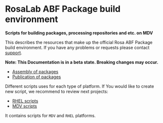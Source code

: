 RosaLab ABF Package build environment
=====================================

**Scripts for building packages, processing repositories and etc. on MDV**

This describes the resources that make up the official Rosa ABF Package build environment. If you have any problems or requests please contact [support](https://abf.rosalinux.ru/contact).

**Note: This Documentation is in a beta state. Breaking changes may occur.**

* [Assembly of packages](http://abf-doc.rosalinux.ru/abf/scripts/assembly_of_packages/)
* [Publication of packages](http://abf-doc.rosalinux.ru/abf/scripts/publication_of_packages/)

Different scripts uses for each type of platform. If You would like to create new script, we recommend to review next projects:

* [RHEL scripts](https://abf.rosalinux.ru/abf/rhel-scripts)
* [MDV scripts](https://abf.rosalinux.ru/abf/mdv-scripts)

It contains scripts for `MDV` and `RHEL` platforms.